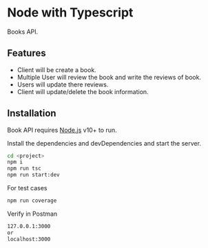 # Node with Typescript

Books API.

## Features

- Client will be create a book.
- Multiple User will review the book and write the reviews of book.
- Users will update there reviews.
- Client will update/delete the book information.

## Installation

Book API requires [Node.js](https://nodejs.org/) v10+ to run.

Install the dependencies and devDependencies and start the server.

```sh
cd <project>
npm i
npm run tsc
npm run start:dev
```

For test cases

```sh
npm run coverage
```

Verify in Postman

```sh
127.0.0.1:3000
or
localhost:3000
```

